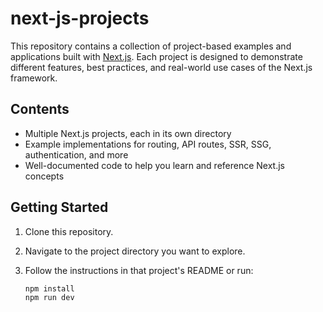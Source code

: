 # next-js-projects

This repository contains a collection of project-based examples and applications built with [Next.js](https://nextjs.org/). Each project is designed to demonstrate different features, best practices, and real-world use cases of the Next.js framework.

## Contents

- Multiple Next.js projects, each in its own directory
- Example implementations for routing, API routes, SSR, SSG, authentication, and more
- Well-documented code to help you learn and reference Next.js concepts

## Getting Started

1. Clone this repository.
2. Navigate to the project directory you want to explore.
3. Follow the instructions in that project's README or run:

   ```sh
   npm install
   npm run dev